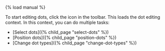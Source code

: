 {% load manual %}

To start editing dots, click the <i class="icon-bullseye"></i> icon in the toolbar. This loads the dot editing context. In this context, you can do multiple tasks:

- [Select dots]({% child_page "select-dots" %})
- [Position dots]({% child_page "position-dots" %})
- [Change dot types]({% child_page "change-dot-types" %})
